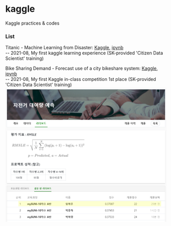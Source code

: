 # kaggle
Kaggle practices & codes

### List
Titanic - Machine Learning from Disaster: [Kaggle](https://www.kaggle.com/c/titanic), [ipynb](https://github.com/hawooim/kaggle/blob/main/titanic/titanic.ipynb)  
-- 2021-08, My first kaggle learning experience (SK-provided 'Citizen Data Scientist' training)

Bike Sharing Demand - Forecast use of a city bikeshare system: [Kaggle](https://www.kaggle.com/c/bike-sharing-demand), [ipynb](https://github.com/hawooim/kaggle/blob/main/bike_sharing_demand/bike-sharing_demand.ipynb)  
-- 2021-08, My first Kaggle in-class competition 1st place (SK-provided 'Citizen Data Scientist' training)
![bike_sharing_demand](https://github.com/hawooim/kaggle/blob/main/bike_sharing_demand/bike_share_demand.jpg)

